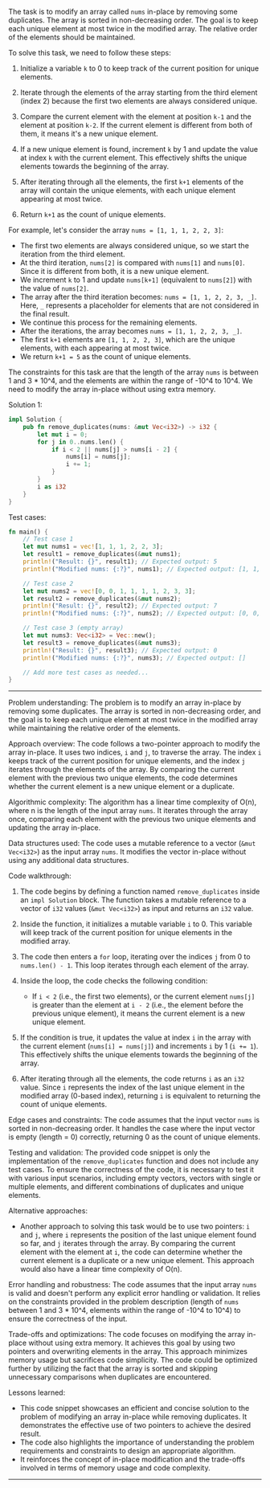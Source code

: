 The task is to modify an array called `nums` in-place by removing some duplicates. The array is sorted in non-decreasing order. The goal is to keep each unique element at most twice in the modified array. The relative order of the elements should be maintained.

To solve this task, we need to follow these steps:

1. Initialize a variable `k` to 0 to keep track of the current position for unique elements.

2. Iterate through the elements of the array starting from the third element (index 2) because the first two elements are always considered unique.

3. Compare the current element with the element at position `k-1` and the element at position `k-2`. If the current element is different from both of them, it means it's a new unique element.

4. If a new unique element is found, increment `k` by 1 and update the value at index `k` with the current element. This effectively shifts the unique elements towards the beginning of the array.

5. After iterating through all the elements, the first `k+1` elements of the array will contain the unique elements, with each unique element appearing at most twice.

6. Return `k+1` as the count of unique elements.

For example, let's consider the array `nums = [1, 1, 1, 2, 2, 3]`:

- The first two elements are always considered unique, so we start the iteration from the third element.
- At the third iteration, `nums[2]` is compared with `nums[1]` and `nums[0]`. Since it is different from both, it is a new unique element.
- We increment `k` to 1 and update `nums[k+1]` (equivalent to `nums[2]`) with the value of `nums[2]`.
- The array after the third iteration becomes: `nums = [1, 1, 2, 2, 3, _]`. Here, `_` represents a placeholder for elements that are not considered in the final result.
- We continue this process for the remaining elements.
- After the iterations, the array becomes `nums = [1, 1, 2, 2, 3, _]`.
- The first `k+1` elements are `[1, 1, 2, 2, 3]`, which are the unique elements, with each appearing at most twice.
- We return `k+1 = 5` as the count of unique elements.

The constraints for this task are that the length of the array `nums` is between 1 and 3 * 10^4, and the elements are within the range of -10^4 to 10^4. We need to modify the array in-place without using extra memory.



Solution 1: 

```rust
impl Solution {
    pub fn remove_duplicates(nums: &mut Vec<i32>) -> i32 {
        let mut i = 0;
        for j in 0..nums.len() {
            if i < 2 || nums[j] > nums[i - 2] {
                nums[i] = nums[j];
                i += 1;
            }
        }
        i as i32
    }
}
```

Test cases:

```rust
fn main() {
    // Test case 1
    let mut nums1 = vec![1, 1, 1, 2, 2, 3];
    let result1 = remove_duplicates(&mut nums1);
    println!("Result: {}", result1); // Expected output: 5
    println!("Modified nums: {:?}", nums1); // Expected output: [1, 1, 2, 2, 3, ...]

    // Test case 2
    let mut nums2 = vec![0, 0, 1, 1, 1, 1, 2, 3, 3];
    let result2 = remove_duplicates(&mut nums2);
    println!("Result: {}", result2); // Expected output: 7
    println!("Modified nums: {:?}", nums2); // Expected output: [0, 0, 1, 1, 2, 3, 3, ...]

    // Test case 3 (empty array)
    let mut nums3: Vec<i32> = Vec::new();
    let result3 = remove_duplicates(&mut nums3);
    println!("Result: {}", result3); // Expected output: 0
    println!("Modified nums: {:?}", nums3); // Expected output: []

    // Add more test cases as needed...
}
```

___


Problem understanding:
The problem is to modify an array in-place by removing some duplicates. The array is sorted in non-decreasing order, and the goal is to keep each unique element at most twice in the modified array while maintaining the relative order of the elements.

Approach overview:
The code follows a two-pointer approach to modify the array in-place. It uses two indices, `i` and `j`, to traverse the array. The index `i` keeps track of the current position for unique elements, and the index `j` iterates through the elements of the array. By comparing the current element with the previous two unique elements, the code determines whether the current element is a new unique element or a duplicate.

Algorithmic complexity:
The algorithm has a linear time complexity of O(n), where n is the length of the input array `nums`. It iterates through the array once, comparing each element with the previous two unique elements and updating the array in-place.

Data structures used:
The code uses a mutable reference to a vector (`&mut Vec<i32>`) as the input array `nums`. It modifies the vector in-place without using any additional data structures.

Code walkthrough:
1. The code begins by defining a function named `remove_duplicates` inside an `impl Solution` block. The function takes a mutable reference to a vector of `i32` values (`&mut Vec<i32>`) as input and returns an `i32` value.

2. Inside the function, it initializes a mutable variable `i` to 0. This variable will keep track of the current position for unique elements in the modified array.

3. The code then enters a `for` loop, iterating over the indices `j` from 0 to `nums.len() - 1`. This loop iterates through each element of the array.

4. Inside the loop, the code checks the following condition:
   - If `i < 2` (i.e., the first two elements), or the current element `nums[j]` is greater than the element at `i - 2` (i.e., the element before the previous unique element), it means the current element is a new unique element.

5. If the condition is true, it updates the value at index `i` in the array with the current element (`nums[i] = nums[j]`) and increments `i` by 1 (`i += 1`). This effectively shifts the unique elements towards the beginning of the array.

6. After iterating through all the elements, the code returns `i` as an `i32` value. Since `i` represents the index of the last unique element in the modified array (0-based index), returning `i` is equivalent to returning the count of unique elements.

Edge cases and constraints:
The code assumes that the input vector `nums` is sorted in non-decreasing order. It handles the case where the input vector is empty (length = 0) correctly, returning 0 as the count of unique elements.

Testing and validation:
The provided code snippet is only the implementation of the `remove_duplicates` function and does not include any test cases. To ensure the correctness of the code, it is necessary to test it with various input scenarios, including empty vectors, vectors with single or multiple elements, and different combinations of duplicates and unique elements.

Alternative approaches:
- Another approach to solving this task would be to use two pointers: `i` and `j`, where `i` represents the position of the last unique element found so far, and `j` iterates through the array. By comparing the current element with the element at `i`, the code can determine whether the current element is a duplicate or a new unique element. This approach would also have a linear time complexity of O(n).

Error handling and robustness:
The code assumes that the input array `nums` is valid and doesn't perform any explicit error handling or validation. It relies on the constraints provided in the problem description (length of `nums` between 1 and 3 * 10^4, elements within the range of -10^4 to 10^4) to ensure the correctness of the input.

Trade-offs and optimizations:
The code focuses on modifying the array in-place without using extra memory. It achieves this goal by using two pointers and overwriting elements in the array. This approach minimizes memory usage but sacrifices code simplicity. The code could be optimized further by utilizing the fact that the array is sorted and skipping unnecessary comparisons when duplicates are encountered.

Lessons learned:
- This code snippet showcases an efficient and concise solution to the problem of modifying an array in-place while removing duplicates. It demonstrates the effective use of two pointers to achieve the desired result.
- The code also highlights the importance of understanding the problem requirements and constraints to design an appropriate algorithm.
- It reinforces the concept of in-place modification and the trade-offs involved in terms of memory usage and code complexity.

___